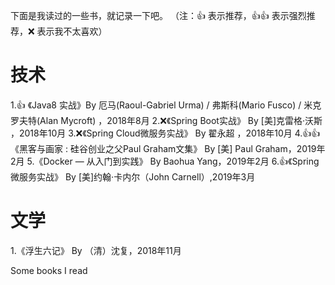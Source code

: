下面是我读过的一些书，就记录一下吧。
（注：👍 表示推荐，👍👍 表示强烈推荐，❌ 表示我不太喜欢）

# 技术

1.👍 《Java8 实战》By 厄马(Raoul-Gabriel Urma) / 弗斯科(Mario Fusco) / 米克罗夫特(Alan Mycroft) ，2018年8月
2.❌《Spring Boot实战》 By [美]克雷格·沃斯 ，2018年10月
3.❌《Spring Cloud微服务实战》 By 翟永超 ，2018年10月
4.👍👍《黑客与画家 : 硅谷创业之父Paul Graham文集》 By [美] Paul Graham，2019年2月
5.《Docker — 从入门到实践》 By Baohua Yang，2019年2月
6.👍《Spring 微服务实战》 By [美]约翰·卡内尔（John Carnell）,2019年3月

# 文学

1.《浮生六记》 By （清）沈复，2018年11月

Some books I read
